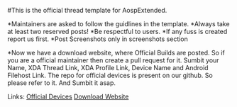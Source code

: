 #This is the official thread template for AospExtended.

*Maintainers are asked to follow the guidlines in the template.
*Always take at least two reserved posts!
*Be respectful to users.
*If any fuss is created report us first.
*Post Screenshots only in screenshots section

*Now we have a download website, where Official Builds are posted. So if you are a official maintainer then create a pull request for it. Sumbit your Name, XDA Thread Link, XDA Profile Link, Device Name and Android Filehost Link. The repo for official devices is present on our github. So please refer to it. And Sumbit it asap.

Links:
[Official Devices](https://github.com/AospExtended/official_devices)
[Download Website](http://downloads.aospextended.com/)
